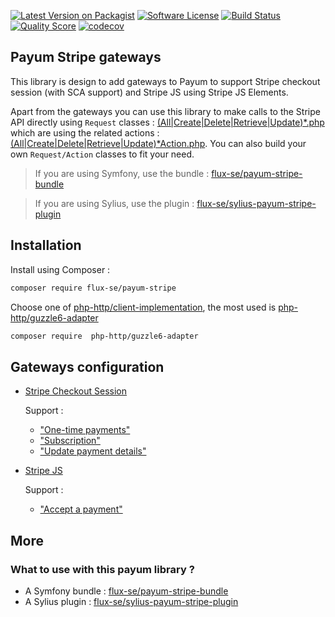[![Latest Version on Packagist][ico-version]][link-packagist]
[![Software License][ico-license]](LICENSE)
[![Build Status][ico-travis]][link-travis]
[![Quality Score][ico-code-quality]][link-code-quality]
[![codecov][ico-codecov]][link-codecov]

## Payum Stripe gateways

This library is design to add gateways to Payum to support Stripe checkout session (with SCA support)
and Stripe JS using Stripe JS Elements.

Apart from the gateways you can use this library to make calls to the Stripe API directly
using `Request` classes : [(All|Create|Delete|Retrieve|Update)*.php](./src/Request/Api/Resource)
which are using the related actions : [(All|Create|Delete|Retrieve|Update)*Action.php](./src/Action/Api/Resource).
You can also build your own `Request/Action` classes to fit your need.

> If you are using Symfony, use the bundle : [flux-se/payum-stripe-bundle](https://github.com/FLUX-SE/PayumStripeBundle)

> If you are using Sylius, use the plugin : [flux-se/sylius-payum-stripe-plugin](https://github.com/FLUX-SE/SyliusPayumStripePlugin)

## Installation

Install using Composer :

```bash
composer require flux-se/payum-stripe
```

Choose one of [php-http/client-implementation](https://packagist.org/providers/php-http/client-implementation),
the most used is [php-http/guzzle6-adapter](https://packagist.org/packages/php-http/guzzle6-adapter)

```bash
composer require  php-http/guzzle6-adapter
```

## Gateways configuration

 - [Stripe Checkout Session](docs/stripe-checkout-session/README.md)

   Support :
    - ["One-time payments"](https://stripe.com/docs/payments/checkout/one-time)
    - ["Subscription"](https://stripe.com/docs/payments/checkout/subscriptions/starting)
    - ["Update payment details"](https://stripe.com/docs/payments/checkout/subscriptions/updating)
    
 - [Stripe JS](docs/stripe-js/README.md)

   Support :
    - ["Accept a payment"](https://stripe.com/docs/payments/accept-a-payment?integration=elements)

## More

### What to use with this payum library ?

 - A Symfony bundle : [flux-se/payum-stripe-bundle](https://github.com/FLUX-SE/PayumStripeBundle)
 - A Sylius plugin : [flux-se/sylius-payum-stripe-plugin](https://github.com/FLUX-SE/SyliusPayumStripePlugin)

[ico-version]: https://img.shields.io/packagist/v/FLUX-SE/payum-stripe.svg?style=flat-square
[ico-license]: https://img.shields.io/badge/license-MIT-brightgreen.svg?style=flat-square
[ico-travis]: https://img.shields.io/travis/FLUX-SE/PayumStripe/master.svg?style=flat-square
[ico-code-quality]: https://img.shields.io/scrutinizer/g/FLUX-SE/PayumStripe.svg?style=flat-square
[ico-codecov]: https://codecov.io/gh/FLUX-SE/PayumStripe/branch/master/graph/badge.svg

[link-packagist]: https://packagist.org/packages/flux-se/payum-stripe
[link-travis]: https://travis-ci.org/FLUX-SE/PayumStripe
[link-scrutinizer]: https://scrutinizer-ci.com/g/FLUX-SE/PayumStripe/code-structure
[link-code-quality]: https://scrutinizer-ci.com/g/FLUX-SE/PayumStripe
[link-codecov]: https://codecov.io/gh/FLUX-SE/PayumStripe
